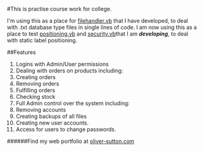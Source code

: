#This is practise course work for college.

I'm using this as a place for [filehandler.vb](fileHandler.vb) that I have developed, to deal
with .txt database type files in single lines of code. I am now using this as a place to test
[positioning.vb](labelPositions.vb) and [security.vb](security.vb)that I am ***developing***, to deal with static label positioning.

##Features
1. Logins with Admin/User permissions
2. Dealing with orders on products including:
  1. Creating orders
  2. Removing orders
  3. Fulfilling orders
  4. Checking stock
3. Full Admin control over the system including:
  1. Removing accounts
  2. Creating backups of all files
  3. Creating new user accounts.
4. Access for users to change passwords.

######Find my web portfolio at [oliver-sutton.com](http://www.oliver-sutton.com/portfolio)
